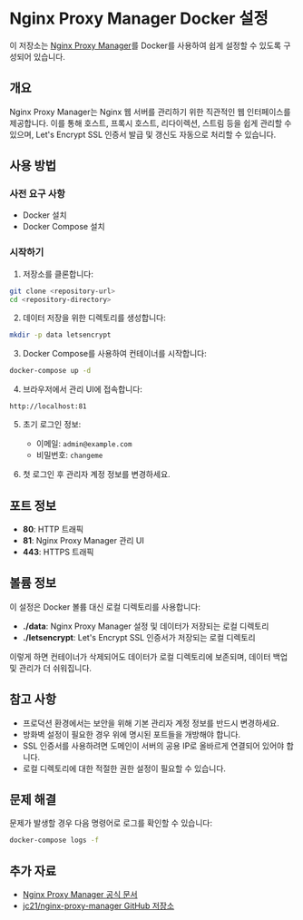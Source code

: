 # Nginx Proxy Manager Docker 설정

이 저장소는 [Nginx Proxy Manager](https://nginxproxymanager.com/)를 Docker를 사용하여 쉽게 설정할 수 있도록 구성되어 있습니다.

## 개요

Nginx Proxy Manager는 Nginx 웹 서버를 관리하기 위한 직관적인 웹 인터페이스를 제공합니다. 이를 통해 호스트, 프록시 호스트, 리다이렉션, 스트림 등을 쉽게 관리할 수 있으며, Let's Encrypt SSL 인증서 발급 및 갱신도 자동으로 처리할 수 있습니다.

## 사용 방법

### 사전 요구 사항

- Docker 설치
- Docker Compose 설치

### 시작하기

1. 저장소를 클론합니다:

```bash
git clone <repository-url>
cd <repository-directory>
```

2. 데이터 저장을 위한 디렉토리를 생성합니다:

```bash
mkdir -p data letsencrypt
```

3. Docker Compose를 사용하여 컨테이너를 시작합니다:

```bash
docker-compose up -d
```

4. 브라우저에서 관리 UI에 접속합니다:

```
http://localhost:81
```

5. 초기 로그인 정보:

   - 이메일: `admin@example.com`
   - 비밀번호: `changeme`

6. 첫 로그인 후 관리자 계정 정보를 변경하세요.

## 포트 정보

- **80**: HTTP 트래픽
- **81**: Nginx Proxy Manager 관리 UI
- **443**: HTTPS 트래픽

## 볼륨 정보

이 설정은 Docker 볼륨 대신 로컬 디렉토리를 사용합니다:

- **./data**: Nginx Proxy Manager 설정 및 데이터가 저장되는 로컬 디렉토리
- **./letsencrypt**: Let's Encrypt SSL 인증서가 저장되는 로컬 디렉토리

이렇게 하면 컨테이너가 삭제되어도 데이터가 로컬 디렉토리에 보존되며, 데이터 백업 및 관리가 더 쉬워집니다.

## 참고 사항

- 프로덕션 환경에서는 보안을 위해 기본 관리자 계정 정보를 반드시 변경하세요.
- 방화벽 설정이 필요한 경우 위에 명시된 포트들을 개방해야 합니다.
- SSL 인증서를 사용하려면 도메인이 서버의 공용 IP로 올바르게 연결되어 있어야 합니다.
- 로컬 디렉토리에 대한 적절한 권한 설정이 필요할 수 있습니다.

## 문제 해결

문제가 발생할 경우 다음 명령어로 로그를 확인할 수 있습니다:

```bash
docker-compose logs -f
```

## 추가 자료

- [Nginx Proxy Manager 공식 문서](https://nginxproxymanager.com/guide/)
- [jc21/nginx-proxy-manager GitHub 저장소](https://github.com/jc21/nginx-proxy-manager)
